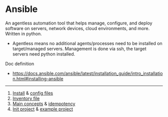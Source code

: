 # Ansible

 An agentless automation tool that helps manage, configure, and deploy software on servers, network devices, cloud environments, and more. Written in python.

- Agentless means no additional agents/processes need to be installed on target/managed servers. Management is done via ssh, the target servers need python installed.

 Doc definition
 - https://docs.ansible.com/ansible/latest/installation_guide/intro_installation.html#installing-ansible

---

1. [Install](https://github.com/vikchupak/Ansible/blob/main/install.md) & [config files](https://github.com/vikchupak/Ansible/blob/main/configFiles.md)
2. [Inventory file](https://github.com/vikchupak/Ansible/blob/main/inventory/inventoryFile.md)
3. [Main concepts](https://github.com/vikchupak/Ansible/blob/main/mainConcepts.md) & [idempotency](https://github.com/vikchupak/Ansible/blob/main/Idempotency.md)
4. [Init project](https://github.com/vikchupak/Ansible/blob/main/initProject.md) & [example project](https://github.com/vikchupak/ansible_project/blob/main/README.md)
